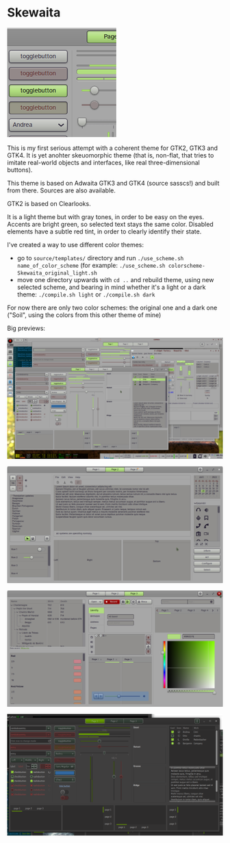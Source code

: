# Skewaita

![small preview](previews/logo.png)

This is my first serious attempt with a coherent theme for GTK2, GTK3 and GTK4. It is yet anohter skeuomorphic theme (that is, non-flat, that tries to imitate real-world objects and interfaces, like real three-dimensional buttons). 

This theme is based on Adwaita GTK3 and GTK4 (source sasscs!) and built from there. Sources are also available.

GTK2 is based on Clearlooks.

It is a light theme but with gray tones, in order to be easy on the eyes. Accents are bright green, so selected text stays the same color. Disabled elements have a subtle red tint, in order to clearly identify their state.

I've created a way to use different color themes:

- go to `source/templates/` directory and run `./use_scheme.sh name_of_color_scheme` (for example: `./use_scheme.sh colorscheme-Skewaita_original_light.sh`
- move one directory upwards with `cd ..` and rebuild theme, using new selected scheme, and bearing in mind whether it's a light or a dark theme: `./compile.sh light` or `./compile.sh dark`

For now there are only two color schemes: the original one and a dark one ("Soil", using the colors from this other theme of mine)

Big previews:

![full desktop preview that includes gtk2, gtk3 and gtk4](previews/gtk3-gtk4-gtk2-desktop.png "Includes gtk2, gtk3 and gtk4")

![gtk3 widget page 2](previews/gtk3wf-2.png)

![gtk3 widget page 3](previews/gtk3wf-3.png)

![Soil dark theme](previews/gtk3wf-1-Soil.png)